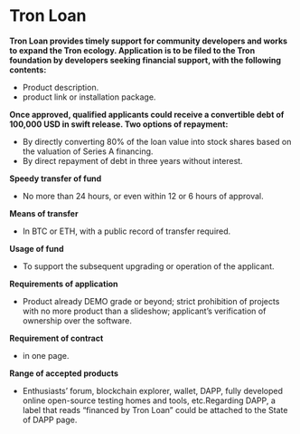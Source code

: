 # Tron Loan

**Tron Loan provides timely support for community developers and works to expand the Tron ecology. Application is to be filed to the Tron foundation by developers seeking financial support, with the following contents:**
   
   + Product description.
   + product link or installation package. 

**Once approved, qualified applicants could receive a convertible debt of 100,000 USD in swift release. Two options of repayment:**

   + By directly converting 80% of the loan value into stock shares based on the valuation of Series A financing.
   + By direct repayment of debt in three years without interest.

**Speedy transfer of fund**

   + No more than 24 hours, or even within 12 or 6 hours of approval.

**Means of transfer**
   
   + In BTC or ETH, with a public record of transfer required. 

**Usage of fund**

   + To support the subsequent upgrading or operation of the applicant.

**Requirements of application**

   + Product already DEMO grade or beyond; strict prohibition of projects with no more product than a slideshow; applicant’s verification of ownership over the software.

**Requirement of contract**

   + in one page.

**Range of accepted products**

   + Enthusiasts’ forum, blockchain explorer, wallet, DAPP, fully developed online open-source testing homes and tools, etc.Regarding DAPP, a label that reads “financed by Tron Loan” could be attached to the State of DAPP page.
